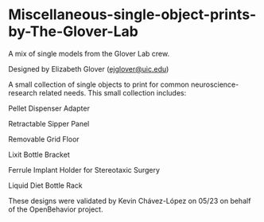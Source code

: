 # Miscellaneous-single-object-prints-by-The-Glover-Lab

A mix of single models from the Glover Lab crew.

Designed by Elizabeth Glover (ejglover@uic.edu)

A small collection of single objects to print for common neuroscience-research related needs. This small collection includes:

Pellet Dispenser Adapter

Retractable Sipper Panel

Removable Grid Floor

Lixit Bottle Bracket

Ferrule Implant Holder for Stereotaxic Surgery

Liquid Diet Bottle Rack

These designs were validated by Kevin Chávez-López on 05/23 on behalf of the OpenBehavior project.

